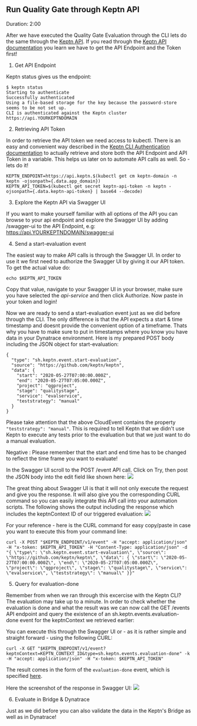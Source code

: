## Run Quality Gate through Keptn API
Duration: 2:00

After we have executed the Quality Gate Evaluation through the CLI lets do the same through the [Keptn API](https://keptn.sh/docs/0.6.0/reference/api/).
If you read through the [Keptn API documentation](https://keptn.sh/docs/0.6.0/reference/api/) you learn we have to get the API Endpoint and the Token first!

1. Get API Endpoint

Keptn status gives us the endpoint:

```
$ keptn status
Starting to authenticate
Successfully authenticated
Using a file-based storage for the key because the password-store seems to be not set up.      
CLI is authenticated against the Keptn cluster https://api.YOURKEPTNDOMAIN
```

2. Retrieving API Token

In order to retrieve the API token we need access to kubectl. There is an easy and convenient way described in the [Keptn CLI Authentication documentation](https://keptn.sh/docs/0.6.0/reference/cli/#authentication) to actually retrieve and store both the API Endpoint and API Token in a variable. This helps us later on to automate API calls as well. So - lets do it!
```
KEPTN_ENDPOINT=https://api.keptn.$(kubectl get cm keptn-domain -n keptn -ojsonpath={.data.app_domain})
KEPTN_API_TOKEN=$(kubectl get secret keptn-api-token -n keptn -ojsonpath={.data.keptn-api-token} | base64 --decode)
```

3. Explore the Keptn API via Swagger UI

If you want to make yourself familiar with all options of the API you can browse to your api endpoint and explore the Swagger UI by adding /swagger-ui to the API Endpoint, e.g: https://api.YOURKEPTNDOMAIN/swagger-ui

4. Send a start-evaluation event

The easiest way to make API calls is through the Swagger UI. In order to use it we first need to authorize the Swagger UI by giving it our API token. To get the actual value do:
```
echo $KEPTN_API_TOKEN
```

Copy that value, navigate to your Swagger UI in your browser, make sure you have selected the *api-service* and then click Authorize. Now paste in your token and login!

Now we are ready to send a start-evaluation event just as we did before through the CLI. The only difference is that the API expects a start & time timestamp and doesnt provide the convenient option of a timeframe. Thats why you have to make sure to put in timestamps where you know you have data in your Dynatrace environment. Here is my prepared POST body including the JSON object for start-evaluation:

```
{
  "type": "sh.keptn.event.start-evaluation",
  "source": "https://github.com/keptn/keptn",
  "data": {
    "start": "2020-05-27T07:00:00.000Z",
    "end": "2020-05-27T07:05:00.000Z",
    "project": "qgproject",
    "stage": "qualitystage",
    "service": "evalservice",
    "teststrategy": "manual"
  }
}
```

Please take attention that the above CloudEvent contains the property `"teststrategy": "manual"`. This is required to tell Keptn that we didn't use Keptn to execute any tests prior to the evaluation but that we just want to do a manual evaluation.  

Negative
: Please remember that the start and end time has to be changed to reflect the time frame you want to evaluate!

In the Swagger UI scroll to the POST /event API call. Click on Try, then post the JSON body into the edit field like shown here:
![](./assets/dynatrace_qualitygates/swagger_postevent_startevaluation.png)

The great thing about Swagger UI is that it will not only execute the request and give you the response. It will also give you the corresponding CURL command so you can easily integrate this API call into your automation scripts. The following shows the output including the response which includes the keptnContext ID of our triggered evaluation:
![](./assets/dynatrace_qualitygates/swagger_postevent_startevaluation_response.png)

For your reference - here is the CURL command for easy copy/paste in case you want to execute this from your command line:
```
curl -X POST "$KEPTN_ENDPOINT/v1/event" -H "accept: application/json" -H "x-token: $KEPTN_API_TOKEN" -H "Content-Type: application/json" -d "{ \"type\": \"sh.keptn.event.start-evaluation\", \"source\": \"https://github.com/keptn/keptn\", \"data\": { \"start\": \"2020-05-27T07:00:00.000Z\", \"end\": \"2020-05-27T07:05:00.000Z\", \"project\": \"qgproject\", \"stage\": \"qualitystage\", \"service\": \"evalservice\", \"teststrategy\": \"manual\" }}"
```

5. Query for evaluation-done

Remember from when we ran through this excercise with the Keptn CLI? The evaluation may take up to a minute. In order to check whether the evaluation is done and what the result was we can now call the GET /events API endpoint and query the existence of an sh.keptn.events.evaluation-done event for the keptnContext we retrieved earlier:

You can execute this through the Swagger UI or - as it is rather simple and straight forward - using the following CURL:

```
curl -X GET "$KEPTN_ENDPOINT/v1/event?keptnContext=KEPTN_CONTEXT_ID&type=sh.keptn.events.evaluation-done" -k -H "accept: application/json" -H "x-token: $KEPTN_API_TOKEN"
```

The result comes in the form of the `evaluation-done` event, which is specified [here](https://github.com/keptn/spec/blob/0.1.3/cloudevents.md#evaluation-done).

Here the screenshot of the response in Swagger UI:
![](./assets/dynatrace_qualitygates/swagger_getevent_response.png)

6. Evaluate in Bridge & Dynatrace

Just as we did before you can also validate the data in the Keptn's Bridge as well as in Dynatrace!